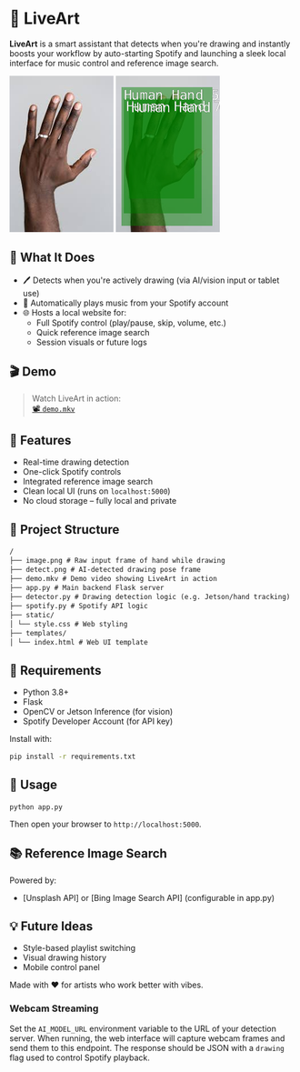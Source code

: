 # 🎨 LiveArt

**LiveArt** is a smart assistant that detects when you're drawing and instantly boosts your workflow by auto-starting Spotify and launching a sleek local interface for music control and reference image search.

![Raw Input](./image.png) ![AI Detection](./detect.png)

## 🧠 What It Does

- 🖊️ Detects when you're actively drawing (via AI/vision input or tablet use)
- 🎵 Automatically plays music from your Spotify account
- 🌐 Hosts a local website for:
  - Full Spotify control (play/pause, skip, volume, etc.)
  - Quick reference image search
  - Session visuals or future logs

## 🎬 Demo

> Watch LiveArt in action:  
[📽️ `demo.mkv`](./demo.mkv)

## 🌟 Features

- Real-time drawing detection
- One-click Spotify controls
- Integrated reference image search
- Clean local UI (runs on `localhost:5000`)
- No cloud storage – fully local and private

## 🧩 Project Structure

```
/
├── image.png # Raw input frame of hand while drawing
├── detect.png # AI-detected drawing pose frame
├── demo.mkv # Demo video showing LiveArt in action
├── app.py # Main backend Flask server
├── detector.py # Drawing detection logic (e.g. Jetson/hand tracking)
├── spotify.py # Spotify API logic
├── static/
│ └── style.css # Web styling
├── templates/
│ └── index.html # Web UI template
```


## 🔧 Requirements

- Python 3.8+
- Flask
- OpenCV or Jetson Inference (for vision)
- Spotify Developer Account (for API key)

Install with:

```bash
pip install -r requirements.txt
```

## 🚀 Usage

```
python app.py
```

Then open your browser to `http://localhost:5000`.


## 📚 Reference Image Search
Powered by:

- [Unsplash API] or [Bing Image Search API] (configurable in app.py)

## 💡 Future Ideas

- Style-based playlist switching
- Visual drawing history
- Mobile control panel

Made with ❤️ for artists who work better with vibes.

### Webcam Streaming

Set the `AI_MODEL_URL` environment variable to the URL of your detection server.
When running, the web interface will capture webcam frames and send them to this
endpoint. The response should be JSON with a `drawing` flag used to control
Spotify playback.

